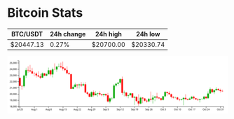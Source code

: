 # Bitcoin Stats

BTC/USDT|24h change|24h high|24h low|
|---|---|---|---|
|$20447.13|0.27%|$20700.00|$20330.74|

<img src="./chart.svg">
